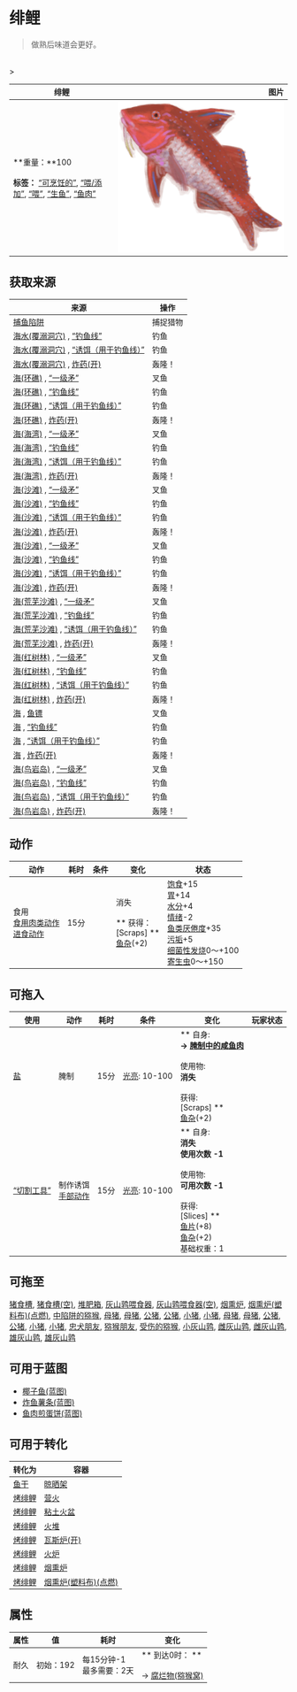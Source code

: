 # 绯鲤  
> 做熟后味道会更好。  
<br>  
>   
  
  绯鲤  |   图片   
 ----  |  ----:   
 **重量：**100<br><br>**标签：**	[“可烹饪的”](tag_Cookable.md), [“喂/添加”](tag_Feed.md), [“喂”](tag_Meat.md), [“生鱼”](tag_RawFish.md), [“鱼肉”](tag_Fish.md)  |  <img decoding="async" src="Sprite/Goatfish.png" href="a.md" style="max-width:300px;max-height:300px;">   
  
## 获取来源  
来源  |  操作  
----  |  ----  
[捕鱼陷阱](FishTrapDeployed.md)  |  捕捉猎物  
[海水(覆溺洞穴)](Sea_Cave.md) , [“钓鱼线”](tag_FishingLine.md)  |  钓鱼  
[海水(覆溺洞穴)](Sea_Cave.md) , [“诱饵（用于钓鱼线）”](tag_FishingLineBait.md)  |  钓鱼  
[海水(覆溺洞穴)](Sea_Cave.md) , [炸药(开)](DynamiteOn.md)  |  轰隆！  
[海(环礁)](Sea_Atoll.md) , [“一级矛”](tag_Spear.md)  |  叉鱼  
[海(环礁)](Sea_Atoll.md) , [“钓鱼线”](tag_FishingLine.md)  |  钓鱼  
[海(环礁)](Sea_Atoll.md) , [“诱饵（用于钓鱼线）”](tag_FishingLineBait.md)  |  钓鱼  
[海(环礁)](Sea_Atoll.md) , [炸药(开)](DynamiteOn.md)  |  轰隆！  
[海(海湾)](Sea_Bay.md) , [“一级矛”](tag_Spear.md)  |  叉鱼  
[海(海湾)](Sea_Bay.md) , [“钓鱼线”](tag_FishingLine.md)  |  钓鱼  
[海(海湾)](Sea_Bay.md) , [“诱饵（用于钓鱼线）”](tag_FishingLineBait.md)  |  钓鱼  
[海(海湾)](Sea_Bay.md) , [炸药(开)](DynamiteOn.md)  |  轰隆！  
[海(沙滩)](Sea_Beach.md) , [“一级矛”](tag_Spear.md)  |  叉鱼  
[海(沙滩)](Sea_Beach.md) , [“钓鱼线”](tag_FishingLine.md)  |  钓鱼  
[海(沙滩)](Sea_Beach.md) , [“诱饵（用于钓鱼线）”](tag_FishingLineBait.md)  |  钓鱼  
[海(沙滩)](Sea_Beach.md) , [炸药(开)](DynamiteOn.md)  |  轰隆！  
[海(沙滩)](Sea_Cove.md) , [“一级矛”](tag_Spear.md)  |  叉鱼  
[海(沙滩)](Sea_Cove.md) , [“钓鱼线”](tag_FishingLine.md)  |  钓鱼  
[海(沙滩)](Sea_Cove.md) , [“诱饵（用于钓鱼线）”](tag_FishingLineBait.md)  |  钓鱼  
[海(沙滩)](Sea_Cove.md) , [炸药(开)](DynamiteOn.md)  |  轰隆！  
[海(荒芜沙滩)](Sea_DesolateBeach.md) , [“一级矛”](tag_Spear.md)  |  叉鱼  
[海(荒芜沙滩)](Sea_DesolateBeach.md) , [“钓鱼线”](tag_FishingLine.md)  |  钓鱼  
[海(荒芜沙滩)](Sea_DesolateBeach.md) , [“诱饵（用于钓鱼线）”](tag_FishingLineBait.md)  |  钓鱼  
[海(荒芜沙滩)](Sea_DesolateBeach.md) , [炸药(开)](DynamiteOn.md)  |  轰隆！  
[海(红树林)](Sea_Mangroves.md) , [“一级矛”](tag_Spear.md)  |  叉鱼  
[海(红树林)](Sea_Mangroves.md) , [“钓鱼线”](tag_FishingLine.md)  |  钓鱼  
[海(红树林)](Sea_Mangroves.md) , [“诱饵（用于钓鱼线）”](tag_FishingLineBait.md)  |  钓鱼  
[海(红树林)](Sea_Mangroves.md) , [炸药(开)](DynamiteOn.md)  |  轰隆！  
[海](Sea_Raft.md) , [鱼镖](HarpoonBone.md)  |  叉鱼  
[海](Sea_Raft.md) , [“钓鱼线”](tag_FishingLine.md)  |  钓鱼  
[海](Sea_Raft.md) , [“诱饵（用于钓鱼线）”](tag_FishingLineBait.md)  |  钓鱼  
[海](Sea_Raft.md) , [炸药(开)](DynamiteOn.md)  |  轰隆！  
[海(鸟岩岛)](Sea_Rocks.md) , [“一级矛”](tag_Spear.md)  |  叉鱼  
[海(鸟岩岛)](Sea_Rocks.md) , [“钓鱼线”](tag_FishingLine.md)  |  钓鱼  
[海(鸟岩岛)](Sea_Rocks.md) , [“诱饵（用于钓鱼线）”](tag_FishingLineBait.md)  |  钓鱼  
[海(鸟岩岛)](Sea_Rocks.md) , [炸药(开)](DynamiteOn.md)  |  轰隆！  
## 动作  
动作  |  耗时  |  条件  |  变化  |  状态  
----  |  ----  |  ----  |  ----  |  ----  
食用<br>[食用肉类动作](CarnivorousAction.md)<br>[进食动作](EatingAction.md)  |  15分  |    |  消失<br><br>** 获得： **<br>** [Scraps] **<br>  [鱼杂](FishScraps.md)(+2)<br>  |  [饱食](Satiation.md)+15<br>[胃](Stomach.md)+14<br>[水分](Hydration.md)+4<br>[情绪](Morale.md)-2<br>[鱼类<nobr>厌倦度</nobr>](SaturationFish.md)+35<br>[污垢](Filth.md)+5<br>[细菌性发烧](BacteriaFever.md)0～+100<br>[寄生虫](Parasites.md)0～+150  
## 可拖入  
使用  |  动作  |  耗时  |  条件  |  变化  |  玩家状态  
----  |  ----  |  ----  |  ----  |  ----  |  ----  
[盐](Salt.md)  |  腌制<br>  |  15分  |  [光亮](Light.md): 10-100  |  ** 自身: **<br>→ [腌制中的咸鱼肉](FishSaltedDrying.md)<br><br>** 使用物: **<br>消失<br><br>** 获得: **<br>** [Scraps] **<br>  [鱼杂](FishScraps.md)(+2)<br>  |    
[“切割工具”](tag_Cutter.md)  |  制作诱饵<br>[手部动作](HandAction.md)  |  15分  |  [光亮](Light.md): 10-100  |  ** 自身: **<br>消失<br>使用次数  -1<br><br>** 使用物: **<br>可用次数  -1<br><br>** 获得: **<br>** [Slices] **<br>  [鱼片](FishSlices.md)(+8)<br>  [鱼杂](FishScraps.md)(+2)<br>基础权重：1<br>  |    
## 可拖至  
[猪食槽](BoarFeeder.md), [猪食槽(空)](BoarFeederEmpty.md), [堆肥箱](CompostBin.md), [灰山鹑喂食器](PartridgeFeeder.md), [灰山鹑喂食器(空)](PartridgeFeederEmpty.md), [烟熏炉](Smoker.md), [烟熏炉(塑料布)(点燃)](SmokerPlastic.md), [中陷阱的猕猴](CageTrapMacaque.md), [母猪](BoarEnclosureFemale.md), [母猪](BoarEnclosureFemale.md), [公猪](BoarEnclosureMale.md), [公猪](BoarEnclosureMale.md), [小猪](BoarEnclosurePiglet.md), [小猪](BoarEnclosurePiglet.md), [母猪](BoarTiedFemale.md), [母猪](BoarTiedFemale.md), [公猪](BoarTiedMale.md), [公猪](BoarTiedMale.md), [小猪](BoarTiedPiglet.md), [小猪](BoarTiedPiglet.md), [忠犬朋友](DogFriend.md), [猕猴朋友](MacaqueFriend.md), [受伤的猕猴](MacaqueWounded.md), [小灰山鹑](PartridgeChick.md), [雌灰山鹑](PartridgeFemaleEnclosure.md), [雌灰山鹑](PartridgeFemaleLive.md), [雄灰山鹑](PartridgeMaleEnclosure.md), [雄灰山鹑](PartridgeMaleLive.md)  
## 可用于蓝图  
- [椰子鱼(蓝图)](Bp_CoconutFish.md)  
- [炸鱼薯条(蓝图)](Bp_FishNChips.md)  
- [鱼肉煎蛋饼(蓝图)](Bp_FishOmelette.md)  
  
  
## 可用于转化  
转化为  |  容器  
----  |  ----  
[鱼干](FishDried.md)  |  [晾晒架](DryingRack.md)  
[烤绯鲤](GoatfishCooked.md)  |  [营火](Campfire.md)  
[烤绯鲤](GoatfishCooked.md)  |  [粘土火盆](ClayFirePit.md)  
[烤绯鲤](GoatfishCooked.md)  |  [火堆](Fire.md)  
[烤绯鲤](GoatfishCooked.md)  |  [瓦斯炉(开)](GasCookerOn.md)  
[烤绯鲤](GoatfishCooked.md)  |  [火炉](Stove.md)  
[烤绯鲤](GoatfishCooked.md)  |  [烟熏炉](Smoker.md)  
[烤绯鲤](GoatfishCooked.md)  |  [烟熏炉(塑料布)(点燃)](SmokerPlastic.md)  
## 属性   
属性  |  值  |  耗时  |  变化  
----  |  ----  |  ----  |  ----  
耐久  |  初始：192  |  每15分钟-1<br>最多需要：2天  |  ** 到达0时： **<br><br>→ [腐烂物(猕猴窝)](RottenRemains.md)  
